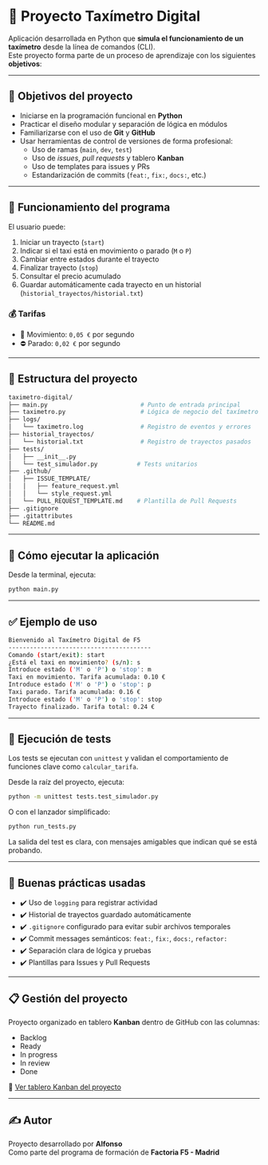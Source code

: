 
# 🚕 Proyecto Taxímetro Digital

Aplicación desarrollada en Python que **simula el funcionamiento de un taxímetro** desde la línea de comandos (CLI).  
Este proyecto forma parte de un proceso de aprendizaje con los siguientes **objetivos**:

---

## 🎯 Objetivos del proyecto

- Iniciarse en la programación funcional en **Python**
- Practicar el diseño modular y separación de lógica en módulos
- Familiarizarse con el uso de **Git** y **GitHub**
- Usar herramientas de control de versiones de forma profesional:
  - Uso de ramas (`main`, `dev`, `test`)
  - Uso de *issues*, *pull requests* y tablero **Kanban**
  - Uso de templates para issues y PRs
  - Estandarización de commits (`feat:`, `fix:`, `docs:`, etc.)

---

## 🧩 Funcionamiento del programa

El usuario puede:

1. Iniciar un trayecto (`start`)
2. Indicar si el taxi está en movimiento o parado (`M` o `P`)
3. Cambiar entre estados durante el trayecto
4. Finalizar trayecto (`stop`)
5. Consultar el precio acumulado
6. Guardar automáticamente cada trayecto en un historial (`historial_trayectos/historial.txt`)

### 💰 Tarifas

- 🚗 Movimiento: `0,05 €` por segundo  
- ⛔ Parado: `0,02 €` por segundo  

---

## 📁 Estructura del proyecto

```bash
taximetro-digital/
├── main.py                          # Punto de entrada principal
├── taximetro.py                     # Lógica de negocio del taxímetro
├── logs/
│   └── taximetro.log                # Registro de eventos y errores
├── historial_trayectos/
│   └── historial.txt                # Registro de trayectos pasados
├── tests/
│   ├── __init__.py
│   └── test_simulador.py           # Tests unitarios
├── .github/
│   ├── ISSUE_TEMPLATE/
│   │   ├── feature_request.yml
│   │   └── style_request.yml
│   └── PULL_REQUEST_TEMPLATE.md    # Plantilla de Pull Requests
├── .gitignore
├── .gitattributes
└── README.md
```

---

## 🚀 Cómo ejecutar la aplicación

Desde la terminal, ejecuta:

```bash
python main.py
```

---

## ✅ Ejemplo de uso

```bash
Bienvenido al Taxímetro Digital de F5
----------------------------------------
Comando (start/exit): start
¿Está el taxi en movimiento? (s/n): s
Introduce estado ('M' o 'P') o 'stop': m
Taxi en movimiento. Tarifa acumulada: 0.10 €
Introduce estado ('M' o 'P') o 'stop': p
Taxi parado. Tarifa acumulada: 0.16 €
Introduce estado ('M' o 'P') o 'stop': stop
Trayecto finalizado. Tarifa total: 0.24 €
```

---

## 🧪 Ejecución de tests

Los tests se ejecutan con `unittest` y validan el comportamiento de funciones clave como `calcular_tarifa`.

Desde la raíz del proyecto, ejecuta:

```bash
python -m unittest tests.test_simulador.py
```

O con el lanzador simplificado:

```bash
python run_tests.py
```

La salida del test es clara, con mensajes amigables que indican qué se está probando.

---

## 📌 Buenas prácticas usadas

- ✔️ Uso de `logging` para registrar actividad
- ✔️ Historial de trayectos guardado automáticamente
- ✔️ `.gitignore` configurado para evitar subir archivos temporales
- ✔️ Commit messages semánticos: `feat:`, `fix:`, `docs:`, `refactor:`
- ✔️ Separación clara de lógica y pruebas
- ✔️ Plantillas para Issues y Pull Requests

---

## 📋 Gestión del proyecto

Proyecto organizado en tablero **Kanban** dentro de GitHub con las columnas:

- Backlog
- Ready
- In progress
- In review
- Done

🔗 [Ver tablero Kanban del proyecto](https://github.com/orgs/Factoria-F5-madrid/projects/13/views/1)

---

## ✍️ Autor

Proyecto desarrollado por **Alfonso**  
Como parte del programa de formación de **Factoria F5 - Madrid**
